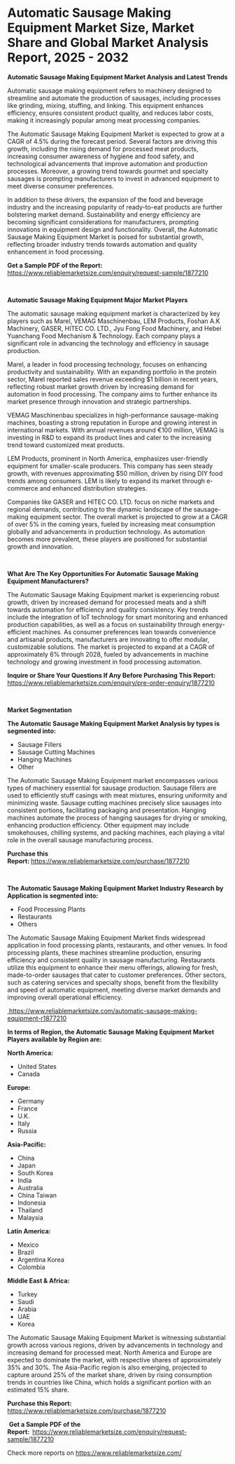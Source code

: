 <p><h1>Automatic Sausage Making Equipment Market Size, Market Share and Global Market Analysis Report, 2025 - 2032</h1></p><p><strong>Automatic Sausage Making Equipment Market Analysis and Latest Trends</strong></p>
<p><p>Automatic sausage making equipment refers to machinery designed to streamline and automate the production of sausages, including processes like grinding, mixing, stuffing, and linking. This equipment enhances efficiency, ensures consistent product quality, and reduces labor costs, making it increasingly popular among meat processing companies.</p><p>The Automatic Sausage Making Equipment Market is expected to grow at a CAGR of 4.5% during the forecast period. Several factors are driving this growth, including the rising demand for processed meat products, increasing consumer awareness of hygiene and food safety, and technological advancements that improve automation and production processes. Moreover, a growing trend towards gourmet and specialty sausages is prompting manufacturers to invest in advanced equipment to meet diverse consumer preferences.</p><p>In addition to these drivers, the expansion of the food and beverage industry and the increasing popularity of ready-to-eat products are further bolstering market demand. Sustainability and energy efficiency are becoming significant considerations for manufacturers, prompting innovations in equipment design and functionality. Overall, the Automatic Sausage Making Equipment Market is poised for substantial growth, reflecting broader industry trends towards automation and quality enhancement in food processing.</p></p>
<p><strong>Get a Sample PDF of the Report:&nbsp;</strong> <a href="https://www.reliablemarketsize.com/enquiry/request-sample/1877210?utm_campaign=2478&utm_medium=2&utm_source=Github&utm_content=ia&utm_term=28022025&utm_id=automatic-sausage-making-equipment">https://www.reliablemarketsize.com/enquiry/request-sample/1877210</a></p>
<p>&nbsp;</p>
<p><strong>Automatic Sausage Making Equipment Major Market Players</strong></p>
<p><p>The automatic sausage making equipment market is characterized by key players such as Marel, VEMAG Maschinenbau, LEM Products, Foshan A.K Machinery, GASER, HITEC CO. LTD., Jyu Fong Food Machinery, and Hebei Yuanchang Food Mechanism & Technology. Each company plays a significant role in advancing the technology and efficiency in sausage production.</p><p>Marel, a leader in food processing technology, focuses on enhancing productivity and sustainability. With an expanding portfolio in the protein sector, Marel reported sales revenue exceeding $1 billion in recent years, reflecting robust market growth driven by increasing demand for automation in food processing. The company aims to further enhance its market presence through innovation and strategic partnerships.</p><p>VEMAG Maschinenbau specializes in high-performance sausage-making machines, boasting a strong reputation in Europe and growing interest in international markets. With annual revenues around €100 million, VEMAG is investing in R&D to expand its product lines and cater to the increasing trend toward customized meat products.</p><p>LEM Products, prominent in North America, emphasizes user-friendly equipment for smaller-scale producers. This company has seen steady growth, with revenues approximating $50 million, driven by rising DIY food trends among consumers. LEM is likely to expand its market through e-commerce and enhanced distribution strategies.</p><p>Companies like GASER and HITEC CO. LTD. focus on niche markets and regional demands, contributing to the dynamic landscape of the sausage-making equipment sector. The overall market is projected to grow at a CAGR of over 5% in the coming years, fueled by increasing meat consumption globally and advancements in production technology. As automation becomes more prevalent, these players are positioned for substantial growth and innovation.</p></p>
<p>&nbsp;</p>
<p><strong>What Are The Key Opportunities For Automatic Sausage Making Equipment Manufacturers?</strong></p>
<p><p>The Automatic Sausage Making Equipment market is experiencing robust growth, driven by increased demand for processed meats and a shift towards automation for efficiency and quality consistency. Key trends include the integration of IoT technology for smart monitoring and enhanced production capabilities, as well as a focus on sustainability through energy-efficient machines. As consumer preferences lean towards convenience and artisanal products, manufacturers are innovating to offer modular, customizable solutions. The market is projected to expand at a CAGR of approximately 6% through 2028, fueled by advancements in machine technology and growing investment in food processing automation.</p></p>
<p><strong>Inquire or Share Your Questions If Any Before Purchasing This Report:</strong> <a href="https://www.reliablemarketsize.com/enquiry/pre-order-enquiry/1877210?utm_campaign=2478&utm_medium=2&utm_source=Github&utm_content=ia&utm_term=28022025&utm_id=automatic-sausage-making-equipment">https://www.reliablemarketsize.com/enquiry/pre-order-enquiry/1877210</a></p>
<p>&nbsp;</p>
<p><strong>Market Segmentation</strong></p>
<p><strong>The Automatic Sausage Making Equipment Market Analysis by types is segmented into:</strong></p>
<p><ul><li>Sausage Fillers</li><li>Sausage Cutting Machines</li><li>Hanging Machines</li><li>Other</li></ul></p>
<p><p>The Automatic Sausage Making Equipment market encompasses various types of machinery essential for sausage production. Sausage fillers are used to efficiently stuff casings with meat mixtures, ensuring uniformity and minimizing waste. Sausage cutting machines precisely slice sausages into consistent portions, facilitating packaging and presentation. Hanging machines automate the process of hanging sausages for drying or smoking, enhancing production efficiency. Other equipment may include smokehouses, chilling systems, and packing machines, each playing a vital role in the overall sausage manufacturing process.</p></p>
<p><strong>Purchase this Report:&nbsp;</strong><a href="https://www.reliablemarketsize.com/purchase/1877210?utm_campaign=2478&utm_medium=2&utm_source=Github&utm_content=ia&utm_term=28022025&utm_id=automatic-sausage-making-equipment">https://www.reliablemarketsize.com/purchase/1877210</a></p>
<p>&nbsp;</p>
<p><strong>The Automatic Sausage Making Equipment Market Industry Research by Application is segmented into:</strong></p>
<p><ul><li>Food Processing Plants</li><li>Restaurants</li><li>Others</li></ul></p>
<p><p>The Automatic Sausage Making Equipment Market finds widespread application in food processing plants, restaurants, and other venues. In food processing plants, these machines streamline production, ensuring efficiency and consistent quality in sausage manufacturing. Restaurants utilize this equipment to enhance their menu offerings, allowing for fresh, made-to-order sausages that cater to customer preferences. Other sectors, such as catering services and specialty shops, benefit from the flexibility and speed of automatic equipment, meeting diverse market demands and improving overall operational efficiency.</p></p>
<p><a href="https://www.reliablemarketsize.com/automatic-sausage-making-equipment-r1877210?utm_campaign=2478&utm_medium=2&utm_source=Github&utm_content=ia&utm_term=28022025&utm_id=automatic-sausage-making-equipment">&nbsp;https://www.reliablemarketsize.com/automatic-sausage-making-equipment-r1877210</a></p>
<p><strong>In terms of Region, the Automatic Sausage Making Equipment Market Players available by Region are:</strong></p>
<p>
    <p> <strong> North America: </strong>
        <ul>
            <li>United States</li>
            <li>Canada</li>
        </ul>
        </p> 
    <p> <strong> Europe: </strong>
        <ul>
            <li>Germany</li>
            <li>France</li>
            <li>U.K.</li>
            <li>Italy</li>
            <li>Russia</li>
        </ul>
        </p> 
    <p> <strong> Asia-Pacific: </strong>
        <ul>
            <li>China</li>
            <li>Japan</li>
            <li>South Korea</li>
            <li>India</li>
            <li>Australia</li>
            <li>China Taiwan</li>
            <li>Indonesia</li>
            <li>Thailand</li>
            <li>Malaysia</li>
        </ul>
        </p> 
    <p> <strong> Latin America: </strong>
        <ul>
            <li>Mexico</li>
            <li>Brazil</li>
            <li>Argentina Korea</li>
            <li>Colombia</li>
        </ul>
        </p> 
    <p> <strong> Middle East & Africa: </strong>
        <ul>
            <li>Turkey</li>
            <li>Saudi</li>
            <li>Arabia</li>
            <li>UAE</li>
            <li>Korea</li>
        </ul>
    </p>
    </p>
<p><p>The Automatic Sausage Making Equipment Market is witnessing substantial growth across various regions, driven by advancements in technology and increasing demand for processed meat. North America and Europe are expected to dominate the market, with respective shares of approximately 35% and 30%. The Asia-Pacific region is also emerging, projected to capture around 25% of the market share, driven by rising consumption trends in countries like China, which holds a significant portion with an estimated 15% share.</p></p>
<p><strong>Purchase this Report: </strong><a href="https://www.reliablemarketsize.com/purchase/1877210?utm_campaign=2478&utm_medium=2&utm_source=Github&utm_content=ia&utm_term=28022025&utm_id=automatic-sausage-making-equipment">https://www.reliablemarketsize.com/purchase/1877210</a></p>
<p>&nbsp;<strong>Get a Sample PDF of the Report:&nbsp;&nbsp;</strong><a href="https://www.reliablemarketsize.com/enquiry/request-sample/1877210?utm_campaign=2478&utm_medium=2&utm_source=Github&utm_content=ia&utm_term=28022025&utm_id=automatic-sausage-making-equipment">https://www.reliablemarketsize.com/enquiry/request-sample/1877210</a></p>
<p><strong></strong></p>
<p>Check more reports on <a href="https://www.reliablemarketsize.com/?utm_campaign=2478&utm_medium=2&utm_source=Github&utm_content=ia&utm_term=28022025&utm_id=automatic-sausage-making-equipment">https://www.reliablemarketsize.com/</a></p>